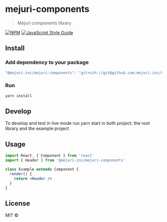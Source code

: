 # mejuri-components

> Mejuri components library

[![NPM](https://img.shields.io/npm/v/mejuri-components-2.svg)](https://www.npmjs.com/package/mejuri-components-2) [![JavaScript Style Guide](https://img.shields.io/badge/code_style-standard-brightgreen.svg)](https://standardjs.com)

## Install

### Add dependency to your package
```js
"@mejuri-inc/mejuri-components": "git+ssh://git@github.com:mejuri-inc/mejuri-components.git#{branch-name}"
```

### Run 
```bash 
yarn install
```

## Develop
To develop and test in live mode run yarn start in both project: the root library and the example project

## Usage

```jsx
import React, { Component } from 'react'
import { Header } from '@mejuri-inc/mejuri-components'

class Example extends Component {
  render() {
    return <Header />
  }
}
```

## License

MIT © [](https://github.com/)
